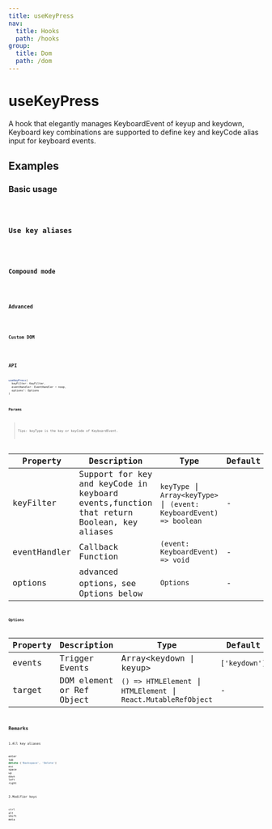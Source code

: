 ```yaml
---
title: useKeyPress
nav:
  title: Hooks
  path: /hooks
group:
  title: Dom
  path: /dom
---
```


# useKeyPress

A hook that elegantly manages KeyboardEvent of keyup and keydown, Keyboard key combinations are supported to define key and keyCode alias input for keyboard events.

## Examples

### Basic usage

<code src="./demo/demo1.tsx" />

### Use key aliases

<code src="./demo/demo2.tsx" />

### Compound mode

<code src="./demo/demo3.tsx" />

### Advanced

<code src="./demo/demo4.tsx" />

### Custom DOM

<code src="./demo/demo5.tsx" />

## API

```typescript
useKeyPress(
  keyFilter: KeyFilter, 
  eventHandler: EventHandler = noop, 
  options?: Options
)
```

### Params

> Tips: keyType is the key or keyCode of KeyboardEvent.

| Property | Description                                                        | Type                   | Default |
|---------|----------------------------------------------|------------------------|--------|
| keyFilter | Support for key and keyCode in keyboard events,function that return Boolean, key aliases  | `keyType` \| `Array<keyType>` \| `(event: KeyboardEvent) => boolean` | -      |
| eventHandler | Callback Function  | `(event: KeyboardEvent) => void` | -      |
| options | advanced options，see Options below | `Options`              | -              | 

### Options

| Property | Description                                                        | Type                   | Default |
|-----------------|--------------------------------------------------------|---------|--------|
| events | Trigger Events  |  Array<keydown \| keyup\> | `['keydown']`     |
| target | DOM element or Ref Object | `() => HTMLElement` \| `HTMLElement` \| `React.MutableRefObject`  | - |

## Remarks

1.All key aliases

```javascript
enter
tab
delete ('Backspace', 'Delete')
esc
space
up
down
left
right
```

2.Modifier keys

```javascript
ctrl
alt
shift
meta
```
